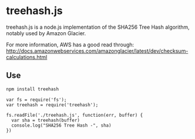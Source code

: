 # treehash.js

treehash.js is a node.js implementation of the SHA256 Tree Hash algorithm, notably used by Amazon Glacier.

For more information, AWS has a good read through: http://docs.amazonwebservices.com/amazonglacier/latest/dev/checksum-calculations.html
## Use

```bash
npm install treehash
````
```node
var fs = require('fs');
var treehash = require('treehash');

fs.readFile('./treehash.js', function(err, buffer) {
  var sha = treehash(buffer)
  console.log("SHA256 Tree Hash -", sha)
})
```
